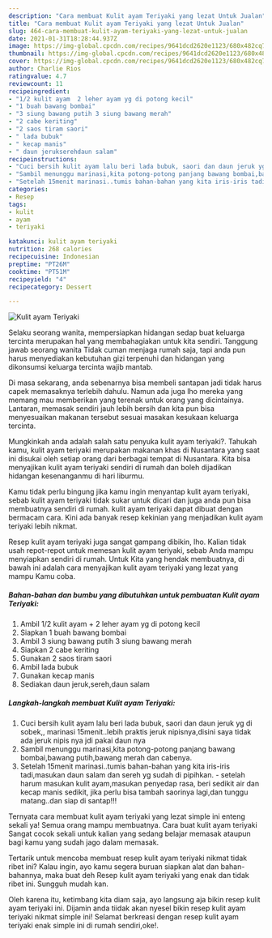 ```yaml
---
description: "Cara membuat Kulit ayam Teriyaki yang lezat Untuk Jualan"
title: "Cara membuat Kulit ayam Teriyaki yang lezat Untuk Jualan"
slug: 464-cara-membuat-kulit-ayam-teriyaki-yang-lezat-untuk-jualan
date: 2021-01-31T18:28:44.937Z
image: https://img-global.cpcdn.com/recipes/9641dcd2620e1123/680x482cq70/kulit-ayam-teriyaki-foto-resep-utama.jpg
thumbnail: https://img-global.cpcdn.com/recipes/9641dcd2620e1123/680x482cq70/kulit-ayam-teriyaki-foto-resep-utama.jpg
cover: https://img-global.cpcdn.com/recipes/9641dcd2620e1123/680x482cq70/kulit-ayam-teriyaki-foto-resep-utama.jpg
author: Charlie Rios
ratingvalue: 4.7
reviewcount: 11
recipeingredient:
- "1/2 kulit ayam  2 leher ayam yg di potong kecil"
- "1 buah bawang bombai"
- "3 siung bawang putih 3 siung bawang merah"
- "2 cabe keriting"
- "2 saos tiram saori"
- " lada bubuk"
- " kecap manis"
- " daun jerukserehdaun salam"
recipeinstructions:
- "Cuci bersih kulit ayam lalu beri lada bubuk, saori dan daun jeruk yg di sobek,, marinasi 15menit..lebih praktis jeruk nipisnya,disini saya tidak ada jeruk nipis nya jdi pakai daun nya"
- "Sambil menunggu marinasi,kita potong-potong panjang bawang bombai,bawang putih,bawang merah dan cabenya."
- "Setelah 15menit marinasi..tumis bahan-bahan yang kita iris-iris tadi,masukan daun salam dan sereh yg sudah di pipihkan.  setelah harum masukan kulit ayam,masukan penyedap rasa, beri sedikit air dan kecap manis sedikit, jika perlu bisa tambah saorinya lagi,dan tunggu matang..dan siap di santap!!!"
categories:
- Resep
tags:
- kulit
- ayam
- teriyaki

katakunci: kulit ayam teriyaki 
nutrition: 268 calories
recipecuisine: Indonesian
preptime: "PT26M"
cooktime: "PT51M"
recipeyield: "4"
recipecategory: Dessert

---
```



![Kulit ayam Teriyaki](https://img-global.cpcdn.com/recipes/9641dcd2620e1123/680x482cq70/kulit-ayam-teriyaki-foto-resep-utama.jpg)

Selaku seorang wanita, mempersiapkan hidangan sedap buat keluarga tercinta merupakan hal yang membahagiakan untuk kita sendiri. Tanggung jawab seorang  wanita Tidak cuman menjaga rumah saja, tapi anda pun harus menyediakan kebutuhan gizi terpenuhi dan hidangan yang dikonsumsi keluarga tercinta wajib mantab.

Di masa  sekarang, anda sebenarnya bisa membeli santapan jadi tidak harus capek memasaknya terlebih dahulu. Namun ada juga lho mereka yang memang mau memberikan yang terenak untuk orang yang dicintainya. Lantaran, memasak sendiri jauh lebih bersih dan kita pun bisa menyesuaikan makanan tersebut sesuai masakan kesukaan keluarga tercinta. 



Mungkinkah anda adalah salah satu penyuka kulit ayam teriyaki?. Tahukah kamu, kulit ayam teriyaki merupakan makanan khas di Nusantara yang saat ini disukai oleh setiap orang dari berbagai tempat di Nusantara. Kita bisa menyajikan kulit ayam teriyaki sendiri di rumah dan boleh dijadikan hidangan kesenanganmu di hari liburmu.

Kamu tidak perlu bingung jika kamu ingin menyantap kulit ayam teriyaki, sebab kulit ayam teriyaki tidak sukar untuk dicari dan juga anda pun bisa membuatnya sendiri di rumah. kulit ayam teriyaki dapat dibuat dengan bermacam cara. Kini ada banyak resep kekinian yang menjadikan kulit ayam teriyaki lebih nikmat.

Resep kulit ayam teriyaki juga sangat gampang dibikin, lho. Kalian tidak usah repot-repot untuk memesan kulit ayam teriyaki, sebab Anda mampu menyiapkan sendiri di rumah. Untuk Kita yang hendak membuatnya, di bawah ini adalah cara menyajikan kulit ayam teriyaki yang lezat yang mampu Kamu coba.

<!--inarticleads1-->

##### Bahan-bahan dan bumbu yang dibutuhkan untuk pembuatan Kulit ayam Teriyaki:

1. Ambil 1/2 kulit ayam + 2 leher ayam yg di potong kecil
1. Siapkan 1 buah bawang bombai
1. Ambil 3 siung bawang putih 3 siung bawang merah
1. Siapkan 2 cabe keriting
1. Gunakan 2 saos tiram saori
1. Ambil  lada bubuk
1. Gunakan  kecap manis
1. Sediakan  daun jeruk,sereh,daun salam




<!--inarticleads2-->

##### Langkah-langkah membuat Kulit ayam Teriyaki:

1. Cuci bersih kulit ayam lalu beri lada bubuk, saori dan daun jeruk yg di sobek,, marinasi 15menit..lebih praktis jeruk nipisnya,disini saya tidak ada jeruk nipis nya jdi pakai daun nya
1. Sambil menunggu marinasi,kita potong-potong panjang bawang bombai,bawang putih,bawang merah dan cabenya.
1. Setelah 15menit marinasi..tumis bahan-bahan yang kita iris-iris tadi,masukan daun salam dan sereh yg sudah di pipihkan. -  setelah harum masukan kulit ayam,masukan penyedap rasa, beri sedikit air dan kecap manis sedikit, jika perlu bisa tambah saorinya lagi,dan tunggu matang..dan siap di santap!!!




Ternyata cara membuat kulit ayam teriyaki yang lezat simple ini enteng sekali ya! Semua orang mampu membuatnya. Cara buat kulit ayam teriyaki Sangat cocok sekali untuk kalian yang sedang belajar memasak ataupun bagi kamu yang sudah jago dalam memasak.

Tertarik untuk mencoba membuat resep kulit ayam teriyaki nikmat tidak ribet ini? Kalau ingin, ayo kamu segera buruan siapkan alat dan bahan-bahannya, maka buat deh Resep kulit ayam teriyaki yang enak dan tidak ribet ini. Sungguh mudah kan. 

Oleh karena itu, ketimbang kita diam saja, ayo langsung aja bikin resep kulit ayam teriyaki ini. Dijamin anda tiidak akan nyesel bikin resep kulit ayam teriyaki nikmat simple ini! Selamat berkreasi dengan resep kulit ayam teriyaki enak simple ini di rumah sendiri,oke!.

